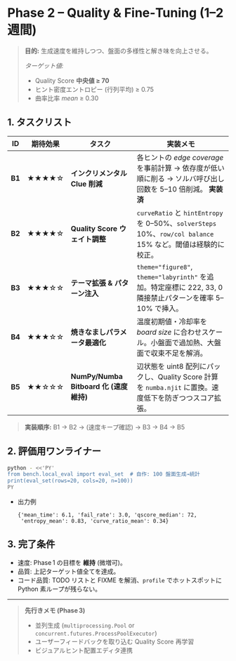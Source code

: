 # Phase 2 – Quality & Fine‑Tuning (1–2 週間)

> **目的:** 生成速度を維持しつつ、盤面の多様性と解き味を向上させる。
>
> _ターゲット値:_
>
> - Quality Score **中央値 ≥ 70**
> - ヒント密度エントロピー (行列平均) ≥ 0.75
> - 曲率比率 _mean_ ≥ 0.30

## 1. タスクリスト

| ID     | 期待効果 | タスク                                 | 実装メモ                                                                                                    |
| ------ | -------- | -------------------------------------- | ----------------------------------------------------------------------------------------------------------- |
| **B1** | ★★★★☆    | **インクリメンタル Clue 削減**         | 各ヒントの _edge coverage_ を事前計算 → 依存度が低い順に削る → ソルバ呼び出し回数を 5–10 倍削減。 **実装済** |
| **B2** | ★★★★☆    | **Quality Score ウェイト調整**         | `curveRatio` と `hintEntropy` を 0–50%、`solverSteps` 10%、`row/col balance` 15% など。閾値は経験的に校正。 |
| **B3** | ★★★☆☆    | **テーマ拡張 & パターン注入**          | `theme="figure8"`, `theme="labyrinth"` を追加。特定座標に 222, 33, 0 隣接禁止パターンを確率 5–10% で挿入。  |
| **B4** | ★★★☆☆    | **焼きなましパラメータ最適化**         | 温度初期値・冷却率を _board size_ に合わせスケール。小盤面で過加熱、大盤面で収束不足を解消。                |
| **B5** | ★★☆☆☆    | **NumPy/Numba Bitboard 化 (速度維持)** | 辺状態を uint8 配列にパックし、Quality Score 計算を `numba.njit` に置換。速度低下を防ぎつつスコア拡張。     |

> **実装順序:** B1 → B2 → (速度キープ確認) → B3 → B4 → B5

## 2. 評価用ワンライナー

```bash
python - <<'PY'
from bench.local_eval import eval_set  # 自作: 100 盤面生成→統計
print(eval_set(rows=20, cols=20, n=100))
PY
```

- 出力例

  ```
  {'mean_time': 6.1, 'fail_rate': 3.0, 'qscore_median': 72,
   'entropy_mean': 0.83, 'curve_ratio_mean': 0.34}
  ```

## 3. 完了条件

- 速度: Phase 1 の目標を **維持** (微増可)。
- 品質: 上記ターゲット値全てを達成。
- コード品質: TODO リストと FIXME を解消、`profile` でホットスポットに Python 素ループが残らない。

---

> **先行きメモ (Phase 3)**
>
> - 並列生成 (`multiprocessing.Pool` or `concurrent.futures.ProcessPoolExecutor`)
> - ユーザーフィードバックを取り込む Quality Score 再学習
> - ビジュアルヒント配置エディタ連携
